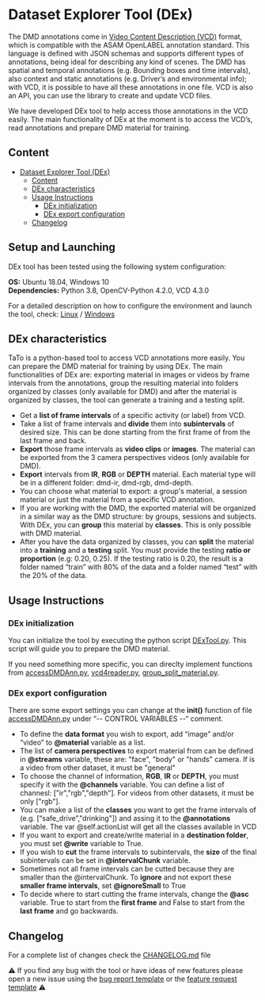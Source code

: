 # Dataset Explorer Tool (DEx)
The DMD annotations come in [Video Content Description (VCD)](https://vcd.vicomtech.org/) format, which is compatible with the ASAM OpenLABEL annotation standard.
This language is defined with JSON schemas and supports different types of annotations, being ideal for describing any kind of scenes.
The DMD has spatial and temporal annotations (e.g. Bounding boxes and time intervals), also context and static annotations (e.g. Driver’s and environmental info); with VCD, it is possible to have all these annotations in one file. VCD is also an API, you can use the library to create and update VCD files.

We have developed DEx tool to help access those annotations in the VCD easily. The main functionality of DEx at the moment is to access the VCD’s, read annotations and prepare DMD material for training.

## Content
- [Dataset Explorer Tool (DEx)](#dataset-explorer-tool-dex)
  - [Content](#content)
  - [DEx characteristics](#dex-characteristics)
  - [Usage Instructions](#usage-instructions)
    - [DEx initialization](#dex-initialization)
    - [DEx export configuration](#dex-export-configuration)
  - [Changelog](#changelog)

## Setup and Launching
DEx tool has been tested using the following system configuration:

**OS:**           Ubuntu 18.04, Windows 10 <br>
**Dependencies:** Python 3.8, OpenCV-Python 4.2.0, VCD 4.3.0                        

For a detailed description on how to configure the environment and launch the tool, check: [Linux](../docs/setup_linux.md) / [Windows](../docs/setup_windows.md)

## DEx characteristics
TaTo is a python-based tool to access VCD annotations more easily. You can prepare the DMD material for training by using DEx. The main functionalities of DEx are: exporting material in images or videos by frame intervals from the annotations, group the resulting material into folders organized by classes (only available for DMD) and after the material is organized by classes, the tool can generate a training and a testing split. 

- Get a **list of frame intervals** of a specific activity (or label) from VCD.
- Take a list of frame intervals and **divide** them into **subintervals** of desired size. This can be done starting from the first frame of from the last frame and back.
- **Export** those frame intervals as **video clips** or **images**. The material can be exported from the 3 camera perspectives videos (only available for DMD).
- **Export** intervals from **IR**, **RGB** or **DEPTH** material. Each material type will be in a different folder: dmd-ir, dmd-rgb, dmd-depth. 
- You can choose what material to export: a group's material, a session material or just the material from a specific VCD annotation.
- If you are working with the DMD, the exported material will be organized in a similar way as the DMD structure: by groups, sessions and subjects. With DEx, you can **group** this material by **classes**. This is only possible with DMD material.
- After you have the data organized by classes, you can **split** the material into a **training** and a **testing** split. You must provide the testing **ratio or proportion** (e.g: 0.20, 0.25). If the testing ratio is 0.20, the result is a folder named “train” with 80% of the data and a folder named “test” with the 20% of the data.

## Usage Instructions
### DEx initialization 
You can initialize the tool by executing the python script [DExTool.py](./DExTool.py). This script will guide you to prepare the DMD material. 

If you need something more specific, you can direclty implement functions from [accessDMDAnn.py](./accessDMDAnn.py), [vcd4reader.py](./vcd4reader.py), [group_split_material.py](./group_split_material.py).

### DEx export configuration
There are some export settings you can change at the __init()__ function of file [accessDMDAnn.py](./accessDMDAnn.py) under “-- CONTROL VARIABLES --“ comment.
- To define the **data format** you wish to export, add “image” and/or “video” to **@material** variable as a list.
- The list of **camera perspectives** to export material from can be defined in **@streams** variable, these are: "face", "body" or "hands" camera. If is a video from other dataset, it must be "general"
- To choose the channel of information, **RGB**, **IR** or **DEPTH**, you must specify it with the **@channels** variable. You can define a list of channesl: ["ir","rgb","depth"]. For videos from other datasets, it must be only ["rgb"].
- You can make a list of the **classes** you want to get the frame intervals of (e.g. [“safe_drive”,"drinking"]) and assing it to the **@annotations** variable. The var @self.actionList will get all the classes available in VCD
- If you want to export and create/write material in a **destination folder**, you must set **@write** variable to True.
- If you wish to **cut** the frame intervals to subintervals, the **size** of the final subintervals can be set in **@intervalChunk** variable. 
- Sometimes not all frame intervals can be cutted because they are smaller than the @intervalChunk. To **ignore** and not export these **smaller frame intervals**, set **@ignoreSmall** to True
- To decide where to start cutting the frame intervals, change the **@asc** variable. True to start from the **first frame** and False to start from the **last frame** and go backwards.

## Changelog
For a complete list of changes check the [CHANGELOG.md](../CHANGELOG.md) file

:warning: If you find any bug with the tool or have ideas of new features please open a new issue using the [bug report template](../docs/issue_bug_template.md) or the [feature request template](../docs/issue_feature_template.md) :warning:

